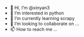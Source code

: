 - 👋 Hi, I’m @xinyan3
- 👀 I’m interested in python
- 🌱 I’m currently learning scrapy
- 💞️ I’m looking to collaborate on ...
- 📫 How to reach me ...

<!---
xinyan3/xinyan3 is a ✨ special ✨ repository because its `README.md` (this file) appears on your GitHub profile.
You can click the Preview link to take a look at your changes.
--->
